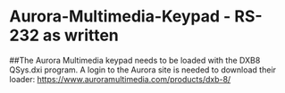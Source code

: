 # Aurora-Multimedia-Keypad - RS-232 as written
##The Aurora Multimedia keypad needs to be loaded with the DXB8 QSys.dxi program.  A login to the Aurora site is needed to download their loader: https://www.auroramultimedia.com/products/dxb-8/
